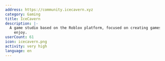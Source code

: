```yaml
---
address: https://community.icecavern.xyz
category: Gaming
title: IceCavern
description: |-
  A game studio based on the Roblox platform, focused on creating games for users to
    enjoy.
userCount: 61
icon: icecavern.png
activity: very high
language: en
---
```

